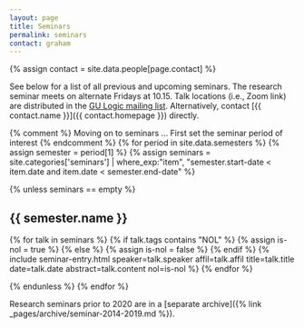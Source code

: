 ```yaml
---
layout: page
title: Seminars
permalink: seminars
contact: graham
---
```

{% assign contact = site.data.people[page.contact] %}

See below for a list of all previous and upcoming seminars. The research seminar meets on alternate Fridays at 10.15. Talk locations (i.e., Zoom link) are distributed in the [GU Logic mailing list](https://listserv.gu.se/sympa/subscribe/logic). Alternatively, contact [{{ contact.name }}]({{ contact.homepage }}) directly.

{% comment %}
  Moving on to seminars ...
  First set the seminar period of interest
{% endcomment %}
{% for period in site.data.semesters %}
{% assign semester = period[1] %}
{% assign seminars = site.categories['seminars'] | where_exp:"item", "semester.start-date < item.date and item.date < semester.end-date" %}

{% unless seminars == empty %}

## {{ semester.name }}

{% for talk in seminars %}
{% if talk.tags contains "NOL" %}
  {% assign is-nol = true %}
{% else %}
  {% assign is-nol = false %}
{% endif %}
{% include seminar-entry.html speaker=talk.speaker affil=talk.affil title=talk.title date=talk.date abstract=talk.content nol=is-nol %}
{% endfor %}

{% endunless %}
{% endfor %}

Research seminars prior to 2020 are in a [separate archive]({% link _pages/archive/seminar-2014-2019.md %}).
